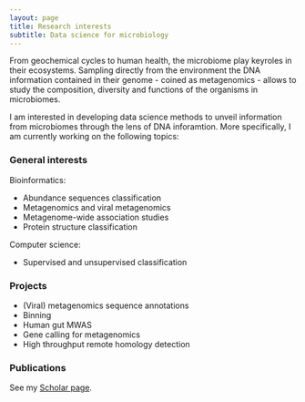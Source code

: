 ```yaml
---
layout: page
title: Research interests
subtitle: Data science for microbiology
---
```


From geochemical cycles to human health, the microbiome play keyroles in their ecosystems. Sampling directly from the environment the DNA information contained in their genome - coined as metagenomics - allows to study the composition, diversity and functions of the organisms in microbiomes.

I am interested in developing data science methods to unveil information from microbiomes through the lens of DNA inforamtion. More specifically, I am currently working on the following topics:

### General interests

Bioinformatics:
 * Abundance sequences classification
 * Metagenomics and viral metagenomics
 * Metagenome-wide association studies
 * Protein structure classification

Computer science:
 * Supervised and unsupervised classification

### Projects

* (Viral) metagenomics sequence annotations
* Binning
* Human gut MWAS
* Gene calling for metagenomics
* High throughput remote homology detection

### Publications

See my [Scholar page](https://scholar.google.com/citations?user=vmTnjSYAAAAJ).



